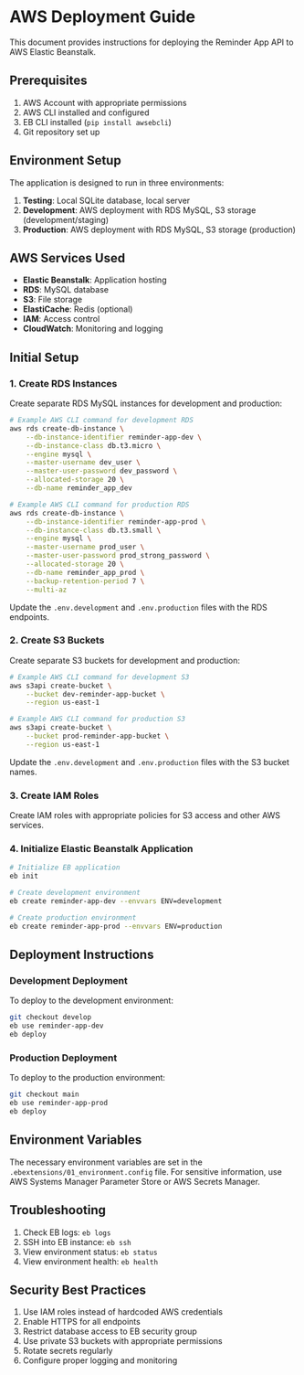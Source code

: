 # AWS Deployment Guide

This document provides instructions for deploying the Reminder App API to AWS Elastic Beanstalk.

## Prerequisites

1. AWS Account with appropriate permissions
2. AWS CLI installed and configured
3. EB CLI installed (`pip install awsebcli`)
4. Git repository set up

## Environment Setup

The application is designed to run in three environments:

1. **Testing**: Local SQLite database, local server
2. **Development**: AWS deployment with RDS MySQL, S3 storage (development/staging)
3. **Production**: AWS deployment with RDS MySQL, S3 storage (production)

## AWS Services Used

- **Elastic Beanstalk**: Application hosting
- **RDS**: MySQL database
- **S3**: File storage
- **ElastiCache**: Redis (optional)
- **IAM**: Access control
- **CloudWatch**: Monitoring and logging

## Initial Setup

### 1. Create RDS Instances

Create separate RDS MySQL instances for development and production:

```bash
# Example AWS CLI command for development RDS
aws rds create-db-instance \
    --db-instance-identifier reminder-app-dev \
    --db-instance-class db.t3.micro \
    --engine mysql \
    --master-username dev_user \
    --master-user-password dev_password \
    --allocated-storage 20 \
    --db-name reminder_app_dev

# Example AWS CLI command for production RDS
aws rds create-db-instance \
    --db-instance-identifier reminder-app-prod \
    --db-instance-class db.t3.small \
    --engine mysql \
    --master-username prod_user \
    --master-user-password prod_strong_password \
    --allocated-storage 20 \
    --db-name reminder_app_prod \
    --backup-retention-period 7 \
    --multi-az
```

Update the `.env.development` and `.env.production` files with the RDS endpoints.

### 2. Create S3 Buckets

Create separate S3 buckets for development and production:

```bash
# Example AWS CLI command for development S3
aws s3api create-bucket \
    --bucket dev-reminder-app-bucket \
    --region us-east-1

# Example AWS CLI command for production S3
aws s3api create-bucket \
    --bucket prod-reminder-app-bucket \
    --region us-east-1
```

Update the `.env.development` and `.env.production` files with the S3 bucket names.

### 3. Create IAM Roles

Create IAM roles with appropriate policies for S3 access and other AWS services.

### 4. Initialize Elastic Beanstalk Application

```bash
# Initialize EB application
eb init

# Create development environment
eb create reminder-app-dev --envvars ENV=development

# Create production environment
eb create reminder-app-prod --envvars ENV=production
```

## Deployment Instructions

### Development Deployment

To deploy to the development environment:

```bash
git checkout develop
eb use reminder-app-dev
eb deploy
```

### Production Deployment

To deploy to the production environment:

```bash
git checkout main
eb use reminder-app-prod
eb deploy
```

## Environment Variables

The necessary environment variables are set in the `.ebextensions/01_environment.config` file. For sensitive information, use AWS Systems Manager Parameter Store or AWS Secrets Manager.

## Troubleshooting

1. Check EB logs: `eb logs`
2. SSH into EB instance: `eb ssh`
3. View environment status: `eb status`
4. View environment health: `eb health`

## Security Best Practices

1. Use IAM roles instead of hardcoded AWS credentials
2. Enable HTTPS for all endpoints
3. Restrict database access to EB security group
4. Use private S3 buckets with appropriate permissions
5. Rotate secrets regularly
6. Configure proper logging and monitoring 